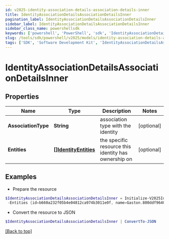 ```yaml
---
id: v2025-identity-association-details-association-details-inner
title: IdentityAssociationDetailsAssociationDetailsInner
pagination_label: IdentityAssociationDetailsAssociationDetailsInner
sidebar_label: IdentityAssociationDetailsAssociationDetailsInner
sidebar_class_name: powershellsdk
keywords: ['powershell', 'PowerShell', 'sdk', 'IdentityAssociationDetailsAssociationDetailsInner', 'V2025IdentityAssociationDetailsAssociationDetailsInner'] 
slug: /tools/sdk/powershell/v2025/models/identity-association-details-association-details-inner
tags: ['SDK', 'Software Development Kit', 'IdentityAssociationDetailsAssociationDetailsInner', 'V2025IdentityAssociationDetailsAssociationDetailsInner']
---
```



# IdentityAssociationDetailsAssociationDetailsInner

## Properties

Name | Type | Description | Notes
------------ | ------------- | ------------- | -------------
**AssociationType** | **String** | association type with the identity | [optional] 
**Entities** | [**[]IdentityEntities**](identity-entities) | the specific resource this identity has ownership on | [optional] 

## Examples

- Prepare the resource
```powershell
$IdentityAssociationDetailsAssociationDetailsInner = Initialize-V2025IdentityAssociationDetailsAssociationDetailsInner  -AssociationType CAMPAIGN_OWNER `
 -Entities {id=b660a232f05b4e04812ca974b3011e0f, name=Gaston.800ddf9640a, type=CAMPAIGN_CAMPAIGNER}
```

- Convert the resource to JSON
```powershell
$IdentityAssociationDetailsAssociationDetailsInner | ConvertTo-JSON
```


[[Back to top]](#) 

